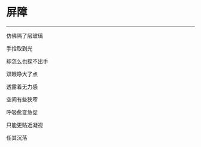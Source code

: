 <!--
 * @Author: 蔡鑫 1058360098@qq.com
 * @Date: 2024-05-11 13:38:36
 * @LastEditors: 蔡鑫 1058360098@qq.com
 * @LastEditTime: 2024-05-11 13:38:46
 * @FilePath: \docsify\docs\articles\poems\p38.md
 * @Description: 这是默认设置,请设置`customMade`, 打开koroFileHeader查看配置 进行设置: https://github.com/OBKoro1/koro1FileHeader/wiki/%E9%85%8D%E7%BD%AE
-->
# 屏障
---

仿佛隔了层玻璃

手拾取到光

却怎么也探不出手

双眼睁大了点

透露着无力感

空间有些狭窄

呼吸愈变急促

只能更贴近凝视

任其沉落